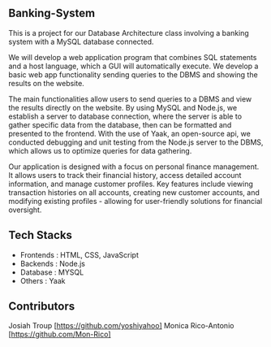## Banking-System
This is a project for our Database Architecture class involving a banking system with a MySQL database connected. 

We will develop a web application program that combines SQL statements and a host language, which a GUI will automatically execute. We develop a basic web app functionality sending queries to the DBMS and showing the results on the website.

The main functionalities allow users to send queries to a DBMS and view the results directly on the website. By using MySQL and Node.js, we establish a server to database connection, where the server is able to gather specific data from the database, then can be formatted and presented to the frontend. With the use of Yaak, an open-source api, we conducted debugging and unit testing from the Node.js server to the DBMS, which allows us to optimize queries for data gathering.

Our application is designed with a focus on personal finance management. It allows users to track their financial history, access detailed account information, and manage customer profiles. Key features include viewing transaction histories on all accounts, creating new customer accounts, and modifying existing profiles - allowing for user-friendly solutions for financial oversight.


## Tech Stacks
- Frontends : HTML, CSS, JavaScript
- Backends : Node.js
- Database : MYSQL
- Others : Yaak


## Contributors
Josiah Troup [https://github.com/yoshiyahoo]
Monica Rico-Antonio [https://github.com/Mon-Rico]
